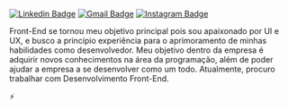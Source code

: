 [![Linkedin Badge](https://img.shields.io/badge/-LinkedIn-blue?style=flat&logo=Linkedin&logoColor=white&link=https://www.linkedin.com/in/rebeccamanzi/)](https://www.linkedin.com/in/leonardo-conrrado-a88a561b6/)
[![Gmail Badge](https://img.shields.io/badge/-Gmail-c14438?style=flat&logo=Gmail&logoColor=white&link=mailto:rebeccamanzi@gmail.com)](mailto:leonardoti4437@gmail.com)
[![Instagram Badge](https://img.shields.io/badge/-Instagram-C13584?style=flat&labelColor=C13584&logo=instagram&logoColor=white&link=https://www.instagram.com/codepwr/)](https://www.instagram.com/_leooz_/)

Front-End se tornou meu objetivo principal pois sou apaixonado por UI e
UX, e busco a princípio experiência para o aprimoramento de minhas
habilidades como desenvolvedor. 
Meu objetivo dentro da empresa é adquirir novos conhecimentos na área
da programação, além de poder ajudar a empresa a se desenvolver como
um todo. Atualmente, procuro trabalhar com Desenvolvimento Front-End.

⚡

